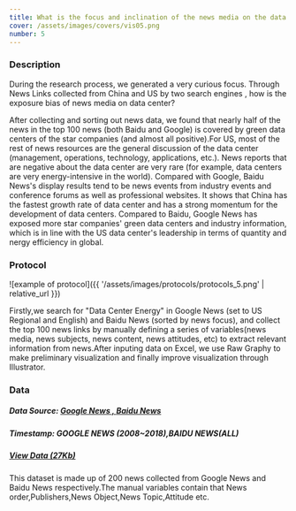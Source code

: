 ```yaml
---
title: What is the focus and inclination of the news media on the data center?
cover: /assets/images/covers/vis05.png
number: 5
---
```

### Description
During the research process, we generated a very curious focus.
Through News Links collected from China and US by two search engines , how is the exposure bias of news media on data center?

After collecting and sorting out news data, we found that nearly half of the news in the top 100 news (both Baidu and Google) is covered by green data centers of the star companies (and almost all positive).For US, most of the rest of news resources are the general discussion of the data center (management, operations, technology, applications, etc.). News reports that are negative about the data center are very rare (for example, data centers are very energy-intensive in the world). Compared with Google, Baidu News's display results tend to be news events from industry events and conference forums as well as professional websites. It shows that China has the fastest growth rate of data center and has a strong momentum for the development of data centers. Compared to Baidu, Google News has exposed more star companies' green data centers and industry information, which is in line with the US data center's leadership in terms of quantity and nergy efficiency in global.

### Protocol
![example of protocol]({{ '/assets/images/protocols/protocols_5.png' | relative_url }})

Firstly,we search for "Data Center Energy" in Google News (set to US Regional and English) and Baidu News (sorted by news focus), and collect the top 100 news links by manually defining a series of variables(news media, news subjects, news content, news attitudes, etc) to extract relevant information from news.After inputing data on Excel, we use Raw Graphy to make preliminary visualization and finally improve visualization through Illustrator.

### Data
##### Data Source: [Google News , ](https://news.google.com)[Baidu News](https://news.baidu.com/)
##### Timestamp: GOOGLE NEWS (2008~2018),BAIDU NEWS(ALL)
##### [View Data (27Kb)](./assets/dataset/data05.xlsx)
This dataset is made up of 200 news collected from Google News and Baidu News respectively.The manual variables contain that News order,Publishers,News Object,News Topic,Attitude etc.
